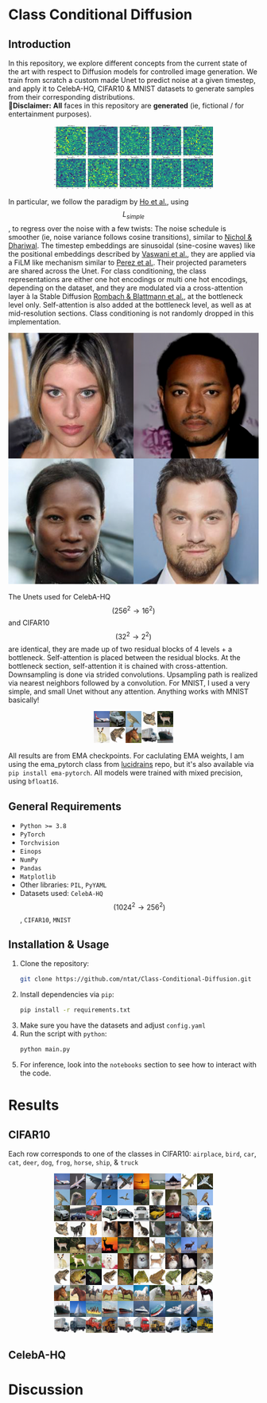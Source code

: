 # Class Conditional Diffusion

## Introduction

In this repository, we explore different concepts from the current state of the art with respect to Diffusion models for controlled image generation. We train from scratch a custom made Unet to predict noise at a given timestep, and apply it to CelebA-HQ, CIFAR10 \& MNIST datasets to generate samples from their corresponding distributions.    
🚩**__Disclaimer:__** __All__ faces in this repository are **__generated__** (ie, fictional / for entertainment purposes).

<div align="center">
  <img src="assets/mnist_gen_out.gif" alt="Alt Text">
</div>

In particular, we follow the paradigm by [Ho et al.](https://arxiv.org/pdf/2006.11239), using $$L_{simple}$$, to regress over the noise with a few twists: The noise schedule is smoother (ie, noise variance follows cosine transitions), similar to [Nichol \& Dhariwal](https://arxiv.org/pdf/2102.09672). The timestep embeddings are sinusoidal (sine-cosine waves) like the positional embeddings described by [Vaswani et al.](https://arxiv.org/pdf/1706.03762), they are applied via a FiLM like mechanism similar to [Perez et al.](https://arxiv.org/pdf/1709.07871). Their projected parameters are shared across the Unet. For class conditioning, the class representations are either one hot encodings or multi one hot encodings, depending on the dataset, and they are modulated via a cross-attention layer à la Stable Diffusion [Rombach \& Blattmann et al.](https://arxiv.org/pdf/2112.10752), at the bottleneck level only. Self-attention is also added at the bottleneck level, as well as at mid-resolution sections. Class conditioning is not randomly dropped in this implementation.    

<div align="center">
  <img src="assets/grid_intro.png" alt="Alt Text">
</div> 

The Unets used for CelebA-HQ $$(256^2\rightarrow16^2)$$ and CIFAR10 $$(32^2\rightarrow2^2)$$ are identical, they are made up of two residual blocks of 4 levels + a bottleneck. Self-attention is placed between the residual blocks. At the bottleneck section, self-attention it is chained with cross-attention. Downsampling is done via strided convolutions. Upsampling path is realized via nearest neighbors followed by a convolution. For MNIST, I used a very simple, and small Unet without any attention. Anything works with MNIST basically!    

<div align="center">
  <img src="assets/cifar_gen_intro.png" alt="Alt Text">
</div> 

All results are from EMA checkpoints. For caclulating EMA weights, I am using the ema_pytorch class from [lucidrains](https://github.com/lucidrains/ema-pytorch) repo, but it's also available via `pip install ema-pytorch`. All models were trained with mixed precision, using `bfloat16`.


## General Requirements
- `Python >= 3.8`
- `PyTorch`
- `Torchvision`
- `Einops` 
- `NumPy`
- `Pandas`
- `Matplotlib` 
- Other libraries: `PIL`, `PyYAML`
- Datasets used: `CelebA-HQ` $$(1024^2\rightarrow256^2)$$, `CIFAR10`, `MNIST`

## Installation & Usage

1. Clone the repository:
   ```bash
   git clone https://github.com/ntat/Class-Conditional-Diffusion.git
   ```
2. Install dependencies via `pip`:
   ```bash 
   pip install -r requirements.txt
   ```
3. Make sure you have the datasets and adjust `config.yaml` 
4. Run the script with `python`:
   ```bash 
   python main.py
   ```
5. For inference, look into the `notebooks` section to see how to interact with the code. 

# Results
## CIFAR10
Each row corresponds to one of the classes in CIFAR10: `airplace`, `bird`, `car`, `cat`, `deer`, `dog`, `frog`, `horse`, `ship`, \& `truck` 

<div align="center">
  <img src="assets/image_grid_cif10.png" alt="Alt Text">
</div> 

## CelebA-HQ

# Discussion